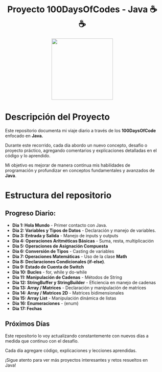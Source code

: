 <h1 align="center">
 Proyecto 100DaysOfCodes - Java ☕☕
</h1>
 
<p align="center">
 <img src="https://media3.giphy.com/media/v1.Y2lkPTc5MGI3NjExbGh5anJrb2t4djFubTVqamVrZWZzNHJwY2huZHdmZHdqZDliMW9tdSZlcD12MV9pbnRlcm5hbF9naWZfYnlfaWQmY3Q9Zw/YFFEDnNTNzL2c8zeuK/giphy.webp" style="height: 200px"/>
</p>

<h1> Descripción del Proyecto</h1> 

Este repositorio documenta mi viaje diario a través de los **100DaysOfCode** enfocado en **Java.**

Durante este recorrido, cada día abordo un nuevo concepto, desafio o proyecto práctico, agregando comentarios y explicaciones detalladas en el código y lo aprendido.

Mi objetivo es mejorar de manera continua mis habilidades de programación y profundizar en conceptos fundamentales y avanzados de **Java**.

<h1>
 Estructura del repositorio
</h1>

## Progreso Diario:

 - **Dia 1: Hola Mundo** - Primer contacto con Java.
 - **Dia 2: Variables y Tipos de Datos** - Declaración y manejo de variables.
 - **Dia 3: Entrada y Salida** - Manejo de inputs y outputs
 - **Dia 4: Operaciones Aritméticas Básicas** - Suma, resta, multiplicación
 - **Dia 5: Operaciones de Asignación Compuesta**
 - **Dia 6: Conversión de Tipos** - Casting de variables
 - **Dia 7: Operaciones Matemáticas** - Uso de la clase **Math**
 - **Dia 8: Declaraciones Condicionales (if-else)**.
 - **Dia 9: Estado de Cuenta de Switch**
 - **Dia 10: Bucles** - for, while y do-while
 - **Dia 11: Manipulación de Cadenas** - Métodos de String
 - **Dia 12: StringBuffer y StringBuilder** - Eficiencia en manejo de cadenas
 - **Dia 13: Array / Matrices** - Declaración y manipulación de matríces
 - **Dia 14: Array / Matrices 2D** - Matrices bidimensionales
 - **Dia 15: Array List** - Manipulación dinámica de listas
 - **Dia 16: Enumeraciones** - (enum)
 - **Dia 17: Fechas**

## Próximos Días

Este repositorio lo voy actualizando constantemente con nuevos días a medida que continuo con el desafío.

Cada día agregare código, explicaciones y lecciones aprendidas.

¡Sigue atento para ver más proyectos interesantes y retos resueltos en Java!

